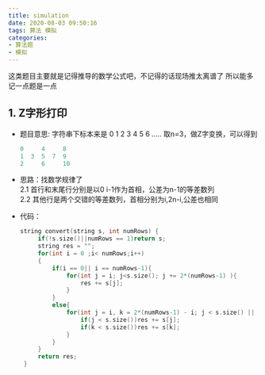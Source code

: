 ```yaml
---
title: simulation
date: 2020-08-03 09:50:16
tags: 算法 模拟
categories: 
- 算法题
- 模拟
---
```


这类题目主要就是记得推导的数学公式吧，不记得的话现场推太离谱了
所以能多记一点题是一点

## 1. Z字形打印

* 题目意思: 字符串下标本来是 0 1 2 3 4 5 6 .....
   取n=3，做Z字变换，可以得到

  ```c
  0     4     8
  1  3  5  7  9
  2     6     10
  ```

* 思路：找数学规律了</br>
   2.1 首行和末尾行分别是以0 i-1作为首相，公差为n-1的等差数列</br>
   2.2 其他行是两个交错的等差数列，首相分别为i,2n-i,公差也相同</br>

* 代码：

   ```c++
   string convert(string s, int numRows) {
        if(!s.size()||numRows == 1)return s;
        string res = "";
        for(int i = 0 ;i< numRows;i++)
        {
            if(i == 0|| i == numRows-1){
                for(int j = i; j<s.size(); j += 2*(numRows-1) ){
                    res += s[j];
                }
            }
            else{
                for(int j = i, k = 2*(numRows-1) - i; j < s.size() || k<s.size() ; j += 2*(numRows-1),k += 2*(numRows-1)){
                    if(j < s.size())res += s[j];
                    if(k < s.size())res += s[k];
                }
            }
        }
        return res;
    }
   ```
